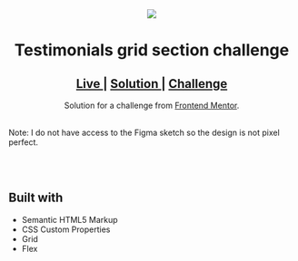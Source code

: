 <div align="center">
<img src="https://res.cloudinary.com/dz209s6jk/image/upload/q_auto:good,w_900/Challenges/h05k6b7pqcylnhsw8pqs.jpg"></img>
</div>

<h1 align="center">Testimonials grid section challenge</h1>

<div align="center">
  <h2>
    <a href="https://abdulrahmanfe.github.io/Challenge_Num_11/" target="_blank">
      Live
    </a>
    <span> | </span>
    <a href="https://www.frontendmentor.io/solutions/responsive-testimonials-grid-section-component-html5-and-css3-TG3pUWKEp" target="_blank">
      Solution
    </a>
   <span> | </span>
    <a href="https://www.frontendmentor.io/challenges/testimonials-grid-section-Nnw6J7Un7" target="_blank">
      Challenge
    </a>
  </h2>
</div>
<div align="center">
   Solution for a challenge from <a href="https://www.frontendmentor.io/" target="_blank">Frontend Mentor</a>.
</div>
<br />
<p>Note: I do not have access to the Figma sketch so the design is not pixel perfect.</p>
<br />
<br />
<h2>Built with</h2>

- Semantic HTML5 Markup
- CSS Custom Properties
- Grid
- Flex
